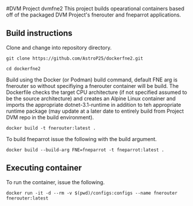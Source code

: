 #DVM Project dvmfne2
This project builds opearational containers based off of the packaged DVM Project's fnerouter and fneparrot applications. 

## Build instructions
Clone and change into repository directory.

```git clone https://github.com/AstroP25/dockerfne2.git```

```cd dockerfne2```

Build using the Docker (or Podman) build command, default FNE arg is fnerouter so without specifiying a fnerouter container will be build. The Dockerfile checks the target CPU architecture (if not specified assumed to be the source architecture) and creates an Alpine Linux container and imports the appropriate dotnet-3.1-runtime in addition to teh appropriate runtime package (may update at a later date to entirely build from Project DVM repo in the build environment).

```docker build -t fnerouter:latest .```

To build fneparrot issue the following with the build argument.

```docker build --build-arg FNE=fneparrot -t fneparrot:latest .```

## Executing container
To run the container, issue the following.

```docker run -it -d --rm -v $(pwd)/configs:configs --name fnerouter fnerouter:latest```